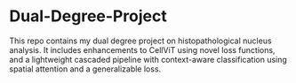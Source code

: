 # Dual-Degree-Project
This repo contains my dual degree project on histopathological nucleus analysis. It includes enhancements to CellViT using novel loss functions, and a lightweight cascaded pipeline with context-aware classification using spatial attention and a generalizable loss.
